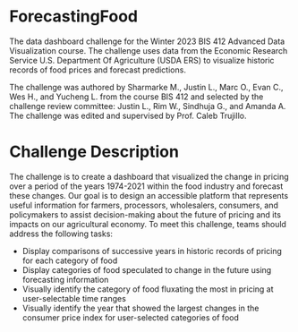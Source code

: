 # ForecastingFood
The data dashboard challenge for the Winter 2023 BIS 412 Advanced Data Visualization course. The challenge uses data from the Economic Research Service U.S. Department Of Agriculture (USDA ERS) to visualize historic records of food prices and forecast predictions.

The challenge was authored by Sharmarke M., Justin L., Marc O., Evan C., Wes H., and Yucheng L. from the course BIS 412 and selected by the challenge review committee: Justin L., Rim W., Sindhuja G., and Amanda A. The challenge was edited and supervised by Prof. Caleb Trujillo.

# Challenge Description      
The challenge is to create a dashboard that visualized the change in pricing over a period of the years 1974-2021 within the food industry and forecast these changes. Our goal is to design an accessible platform that represents useful information for farmers, processors, wholesalers, consumers, and policymakers to assist decision-making about the future of pricing and its impacts on our agricultural economy. To meet this challenge, teams should address the following tasks:

-	Display comparisons of successive years in historic records of pricing for each category of food
- Display categories of food speculated to change in the future using forecasting information
-	Visually identify the category of food fluxating the most in pricing at user-selectable time ranges
-	Visually identify the year that showed the largest changes in the consumer price index for user-selected categories of food

